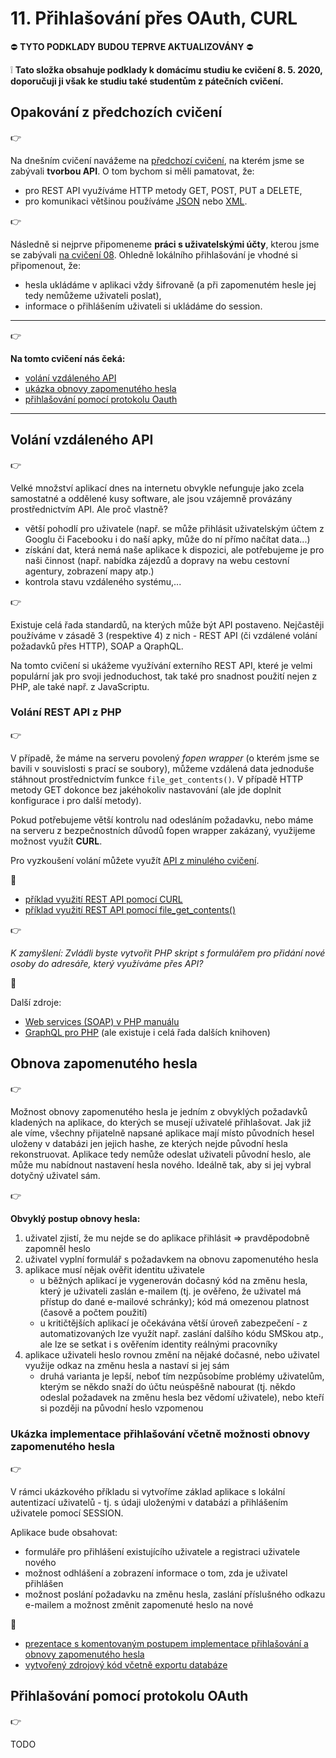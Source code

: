 # 11. Přihlašování přes OAuth, CURL

:no_entry: **TYTO PODKLADY BUDOU TEPRVE AKTUALIZOVÁNY** :no_entry: 

:grey_exclamation: **Tato složka obsahuje podklady k domácímu studiu ke cvičení 8. 5. 2020, doporučuji ji však ke studiu také studentům z pátečních cvičení.**

## Opakování z předchozích cvičení
:point_right:

Na dnešním cvičení navážeme na [předchozí cvičení](../10-rest-api-pdf), na kterém jsme se zabývali **tvorbou API**. O tom bychom si měli pamatovat, že:
- pro REST API využíváme HTTP metody GET, POST, PUT a DELETE,
- pro komunikaci většinou používáme [JSON](../09-uzivatele-db-json-xml#json) nebo [XML](../09-uzivatele-db-json-xml#xml).

:point_right:

Následně si nejprve připomeneme **práci s uživatelskými účty**, kterou jsme se zabývali [na cvičení 08](../08-uzivatele-maily).
Ohledně lokálního přihlašování je vhodné si připomenout, že:
- hesla ukládáme v aplikaci vždy šifrovaně (a při zapomenutém hesle jej tedy nemůžeme uživateli poslat),
- informace o přihlášením uživateli si ukládáme do session.

---

:point_right:

**Na tomto cvičení nás čeká:**
- [volání vzdáleného API](#vol%C3%A1n%C3%AD-vzd%C3%A1len%C3%A9ho-api)
- [ukázka obnovy zapomenutého hesla](#obnova-zapomenut%C3%A9ho-hesla)
- [přihlašování pomocí protokolu Oauth](#p%C5%99ihla%C5%A1ov%C3%A1n%C3%AD-pomoc%C3%AD-protokolu-oauth)

---

## Volání vzdáleného API
:point_right:

Velké množství aplikací dnes na internetu obvykle nefunguje jako zcela samostatné a oddělené kusy software, ale jsou vzájemně provázány prostřednictvím API. Ale proč vlastně?
- větší pohodlí pro uživatele (např. se může přihlásit uživatelským účtem z Googlu či Facebooku i do naší apky, může do ní přímo načítat data...)
- získání dat, která nemá naše aplikace k dispozici, ale potřebujeme je pro naši činnost (např. nabídka zájezdů a dopravy na webu cestovní agentury, zobrazení mapy atp.)
- kontrola stavu vzdáleného systému,...

:point_right:

Existuje celá řada standardů, na kterých může být API postaveno. Nejčastěji používáme v zásadě 3 (respektive 4) z nich - REST API (či vzdálené volání požadavků přes HTTP), SOAP a QraphQL.

Na tomto cvičení si ukážeme využívání externího REST API, které je velmi populární jak pro svoji jednoduchost, tak také pro snadnost použití nejen z PHP, ale také např. z JavaScriptu.

### Volání REST API z PHP
:point_right:

V případě, že máme na serveru povolený *fopen wrapper* (o kterém jsme se bavili v souvislosti s prací se soubory), můžeme vzdálená data jednoduše stáhnout prostřednictvím funkce ```file_get_contents()```. V případě HTTP metody GET dokonce bez jakéhokoliv nastavování (ale jde doplnit konfigurace i pro další metody).

Pokud potřebujeme větší kontrolu nad odesláním požadavku, nebo máme na serveru z bezpečnostních důvodů fopen wrapper zakázaný, využijeme možnost využít **CURL**.

Pro vyzkoušení volání můžete využít [API z minulého cvičení](../10-rest-api-pdf#tvorba-rest-api).

:blue_book:
- [příklad využití REST API pomocí CURL](./11-php-client-curl.php)
- [příklad využití REST API pomocí file_get_contents()](./11-php-client-file_get_contents.php)  

:point_right:

*K zamyšlení: Zvládli byste vytvořit PHP skript s formulářem pro přidání nové osoby do adresáře, který využíváme přes API?*
  
:blue_book:

Další zdroje:
- [Web services (SOAP) v PHP manuálu](https://www.php.net/manual/en/book.soap.php)
- [GraphQL pro PHP](https://graphql.org/code/#php) (ale existuje i celá řada dalších knihoven)

## Obnova zapomenutého hesla
:point_right:

Možnost obnovy zapomenutého hesla je jedním z obvyklých požadavků kladených na aplikace, do kterých se musejí uživatelé přihlašovat. Jak již ale víme, všechny přijatelně napsané aplikace mají místo původních hesel uloženy v databázi jen jejich hashe, ze kterých nejde původní hesla rekonstruovat. Aplikace tedy nemůže odeslat uživateli původní heslo, ale může mu nabídnout nastavení hesla nového. Ideálně tak, aby si jej vybral dotyčný uživatel sám.

:point_right:

**Obvyklý postup obnovy hesla:**
1. uživatel zjistí, že mu nejde se do aplikace přihlásit => pravděpodobně zapomněl heslo
2. uživatel vyplní formulář s požadavkem na obnovu zapomenutého hesla
3. aplikace musí nějak ověřit identitu uživatele
    - u běžných aplikací je vygenerován dočasný kód na změnu hesla, který je uživateli zaslán e-mailem (tj. je ověřeno, že uživatel má přístup do dané e-mailové schránky); kód má omezenou platnost (časově a počtem použití)
    - u kritičtějších aplikací je očekávána větší úroveň zabezpečení - z automatizovaných lze využít např. zaslání dalšího kódu SMSkou atp., ale lze se setkat i s ověřením identity reálnými pracovníky
4. aplikace uživateli heslo rovnou změní na nějaké dočasné, nebo uživatel využije odkaz na změnu hesla a nastaví si jej sám
    - druhá varianta je lepší, neboť tím nezpůsobíme problémy uživatelům, kterým se někdo snaží do účtu neúspěšně nabourat (tj. někdo odeslal požadavek na změnu hesla bez vědomí uživatele), nebo kteří si později na původní heslo vzpomenou

### Ukázka implementace přihlašování včetně možnosti obnovy zapomenutého hesla
:point_right:

V rámci ukázkového příkladu si vytvoříme základ aplikace s lokální autentizací uživatelů - tj. s údaji uloženými v databázi a přihlášením uživatele pomocí SESSION.

Aplikace bude obsahovat:
- formuláře pro přihlášení existujícího uživatele a registraci uživatele nového
- možnost odhlášení a zobrazení informace o tom, zda je uživatel přihlášen
- možnost poslání požadavku na změnu hesla, zaslání příslušného odkazu e-mailem a možnost změnit zapomenuté heslo na nové

:orange_book:
- [prezentace s komentovaným postupem implementace přihlašování a obnovy zapomenutého hesla](./11-local-login/prezentace-postup-vyvoje-local-login.pptx)
- [vytvořený zdrojový kód včetně exportu databáze](./11-local-login)

## Přihlašování pomocí protokolu OAuth
:point_right:

TODO
